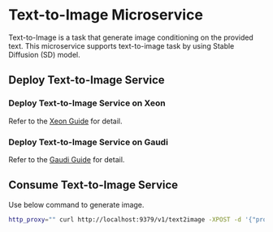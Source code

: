# Text-to-Image Microservice

Text-to-Image is a task that generate image conditioning on the provided text. This microservice supports text-to-image task by using Stable Diffusion (SD) model.

## Deploy Text-to-Image Service

### Deploy Text-to-Image Service on Xeon

Refer to the [Xeon Guide](./docker_compose/intel/cpu/xeon/README.md) for detail.

### Deploy Text-to-Image Service on Gaudi

Refer to the [Gaudi Guide](./docker_compose/intel/hpu/gaudi/README.md) for detail.

## Consume Text-to-Image Service

Use below command to generate image.

```bash
http_proxy="" curl http://localhost:9379/v1/text2image -XPOST -d '{"prompt":"An astronaut riding a green horse", "num_images_per_prompt":1}' -H 'Content-Type: application/json'
```
